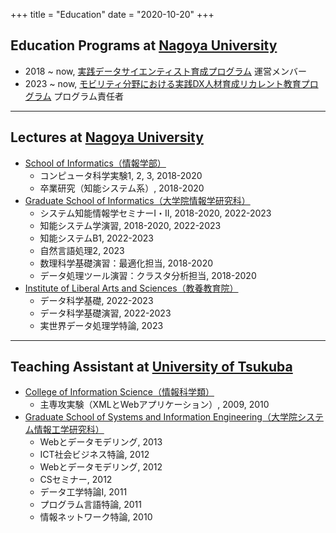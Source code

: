 +++
title = "Education"
date = "2020-10-20"
+++


## Education Programs at [Nagoya University](http://www.nagoya-u.ac.jp/) 
- 2018 ~ now, [実践データサイエンティスト育成プログラム](https://www.mds.nagoya-u.ac.jp/ds-program) 運営メンバー
- 2023 ~ now, [モビリティ分野における実践DX人材育成リカレント教育プログラム](https://www.mds.nagoya-u.ac.jp/mobids/ds-program-for-mobility) プログラム責任者

----

## Lectures at [Nagoya University](http://www.nagoya-u.ac.jp/)

- [School of Informatics（情報学部）](https://www.i.nagoya-u.ac.jp/school-of-informatics/)
	- コンピュータ科学実験1, 2, 3, 2018-2020
	- 卒業研究（知能システム系）, 2018-2020
- [Graduate School of Informatics（大学院情報学研究科）](https://www.i.nagoya-u.ac.jp/graduate-school-of-informatics/)
	- システム知能情報学セミナーI・II, 2018-2020, 2022-2023
	- 知能システム学演習, 2018-2020, 2022-2023
	- 知能システムB1, 2022-2023
    - 自然言語処理2, 2023
	- 数理科学基礎演習：最適化担当, 2018-2020
	- データ処理ツール演習：クラスタ分析担当, 2018-2020
- [Institute of Liberal Arts and Sciences（教養教育院）](https://www.ilas.nagoya-u.ac.jp/)
	- データ科学基礎, 2022-2023
	- データ科学基礎演習, 2022-2023
    - 実世界データ処理学特論, 2023

----

## Teaching Assistant at [University of Tsukuba](https://www.tsukuba.ac.jp/)
- [College of Information Science（情報科学類）](https://www.coins.tsukuba.ac.jp/)
    - 主専攻実験（XMLとWebアプリケーション）, 2009, 2010
- [Graduate School of Systems and Information Engineering（大学院システム情報工学研究科）](http://www.sie.tsukuba.ac.jp/)
    - Webとデータモデリング, 2013
    - ICT社会ビジネス特論, 2012
    - Webとデータモデリング, 2012
    - CSセミナー, 2012
    - データ工学特論I, 2011
    - プログラム言語特論, 2011
    - 情報ネットワーク特論, 2010
